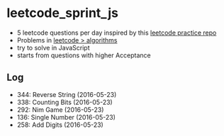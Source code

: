 # leetcode_sprint_js

- 5 leetcode questions per day inspired by this [leetcode practice repo](https://github.com/algorhythms/LeetCode)
- Problems in [leetcode > algorithms](https://leetcode.com/problemset/algorithms/)
- try to solve in JavaScript
- starts from questions with higher Acceptance

## Log

- 344: Reverse String (2016-05-23)
- 338: Counting Bits  (2016-05-23)
- 292: Nim Game 	  (2016-05-23)
- 136: Single Number  (2016-05-23)
- 258: Add Digits     (2016-05-23)
